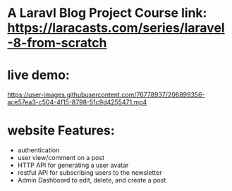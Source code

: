 # A Laravl Blog Project Course link: https://laracasts.com/series/laravel-8-from-scratch
# live demo:
https://user-images.githubusercontent.com/76778937/206899356-ace57ea3-c504-4f15-8798-51c9d4255471.mp4
# website Features:
- authentication
- user view/comment on a post
- HTTP API for generating a user avatar 
- restful API for subscribing users to the newsletter
- Admin Dashboard to edit, delete, and create a post
